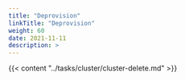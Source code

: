 ```yaml
---
title: "Deprovision"
linkTitle: "Deprovision"
weight: 60
date: 2021-11-11
description: >  
---
```


{{< content "../tasks/cluster/cluster-delete.md" >}}
